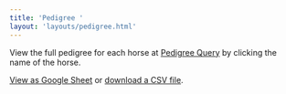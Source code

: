```yaml
---
title: 'Pedigree '
layout: 'layouts/pedigree.html'
---
```

View the full pedigree for each horse at [Pedigree Query](http://pedigreequery.com/) by clicking the name of the horse.

[View as Google Sheet](https://docs.google.com/spreadsheets/d/1go9p15oleWmJr--QUKkUreyb-8VI_9-PQ3OzuAqugdY/edit?hl=en&hl=en#gid=0) or [download a CSV file](/files/oss-pedigree.csv).
